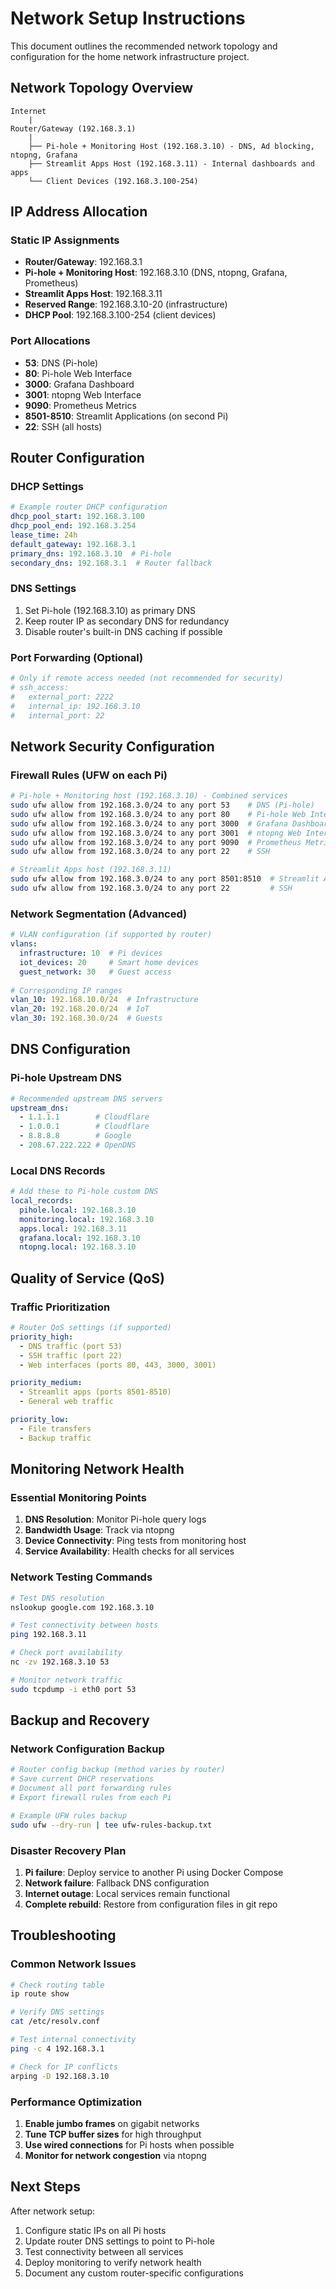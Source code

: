 # Network Setup Instructions

This document outlines the recommended network topology and configuration for the home network infrastructure project.

## Network Topology Overview

```
Internet
    |
Router/Gateway (192.168.3.1)
    |
    ├── Pi-hole + Monitoring Host (192.168.3.10) - DNS, Ad blocking, ntopng, Grafana
    ├── Streamlit Apps Host (192.168.3.11) - Internal dashboards and apps
    └── Client Devices (192.168.3.100-254)
```

## IP Address Allocation

### Static IP Assignments
- **Router/Gateway**: 192.168.3.1
- **Pi-hole + Monitoring Host**: 192.168.3.10 (DNS, ntopng, Grafana, Prometheus)
- **Streamlit Apps Host**: 192.168.3.11
- **Reserved Range**: 192.168.3.10-20 (infrastructure)
- **DHCP Pool**: 192.168.3.100-254 (client devices)

### Port Allocations
- **53**: DNS (Pi-hole)
- **80**: Pi-hole Web Interface
- **3000**: Grafana Dashboard
- **3001**: ntopng Web Interface
- **9090**: Prometheus Metrics
- **8501-8510**: Streamlit Applications (on second Pi)
- **22**: SSH (all hosts)

## Router Configuration

### DHCP Settings
```yaml
# Example router DHCP configuration
dhcp_pool_start: 192.168.3.100
dhcp_pool_end: 192.168.3.254
lease_time: 24h
default_gateway: 192.168.3.1
primary_dns: 192.168.3.10  # Pi-hole
secondary_dns: 192.168.3.1  # Router fallback
```

### DNS Settings
1. Set Pi-hole (192.168.3.10) as primary DNS
2. Keep router IP as secondary DNS for redundancy
3. Disable router's built-in DNS caching if possible

### Port Forwarding (Optional)
```yaml
# Only if remote access needed (not recommended for security)
# ssh_access:
#   external_port: 2222
#   internal_ip: 192.168.3.10
#   internal_port: 22
```

## Network Security Configuration

### Firewall Rules (UFW on each Pi)
```bash
# Pi-hole + Monitoring host (192.168.3.10) - Combined services
sudo ufw allow from 192.168.3.0/24 to any port 53    # DNS (Pi-hole)
sudo ufw allow from 192.168.3.0/24 to any port 80    # Pi-hole Web Interface
sudo ufw allow from 192.168.3.0/24 to any port 3000  # Grafana Dashboard
sudo ufw allow from 192.168.3.0/24 to any port 3001  # ntopng Web Interface
sudo ufw allow from 192.168.3.0/24 to any port 9090  # Prometheus Metrics
sudo ufw allow from 192.168.3.0/24 to any port 22    # SSH

# Streamlit Apps host (192.168.3.11)
sudo ufw allow from 192.168.3.0/24 to any port 8501:8510  # Streamlit Applications
sudo ufw allow from 192.168.3.0/24 to any port 22         # SSH
```

### Network Segmentation (Advanced)
```yaml
# VLAN configuration (if supported by router)
vlans:
  infrastructure: 10  # Pi devices
  iot_devices: 20     # Smart home devices
  guest_network: 30   # Guest access
  
# Corresponding IP ranges
vlan_10: 192.168.10.0/24  # Infrastructure
vlan_20: 192.168.20.0/24  # IoT
vlan_30: 192.168.30.0/24  # Guests
```

## DNS Configuration

### Pi-hole Upstream DNS
```yaml
# Recommended upstream DNS servers
upstream_dns:
  - 1.1.1.1        # Cloudflare
  - 1.0.0.1        # Cloudflare
  - 8.8.8.8        # Google
  - 208.67.222.222 # OpenDNS
```

### Local DNS Records
```yaml
# Add these to Pi-hole custom DNS
local_records:
  pihole.local: 192.168.3.10
  monitoring.local: 192.168.3.10
  apps.local: 192.168.3.11
  grafana.local: 192.168.3.10
  ntopng.local: 192.168.3.10
```

## Quality of Service (QoS)

### Traffic Prioritization
```yaml
# Router QoS settings (if supported)
priority_high:
  - DNS traffic (port 53)
  - SSH traffic (port 22)
  - Web interfaces (ports 80, 443, 3000, 3001)

priority_medium:
  - Streamlit apps (ports 8501-8510)
  - General web traffic

priority_low:
  - File transfers
  - Backup traffic
```

## Monitoring Network Health

### Essential Monitoring Points
1. **DNS Resolution**: Monitor Pi-hole query logs
2. **Bandwidth Usage**: Track via ntopng
3. **Device Connectivity**: Ping tests from monitoring host
4. **Service Availability**: Health checks for all services

### Network Testing Commands
```bash
# Test DNS resolution
nslookup google.com 192.168.3.10

# Test connectivity between hosts
ping 192.168.3.11

# Check port availability
nc -zv 192.168.3.10 53

# Monitor network traffic
sudo tcpdump -i eth0 port 53
```

## Backup and Recovery

### Network Configuration Backup
```bash
# Router config backup (method varies by router)
# Save current DHCP reservations
# Document all port forwarding rules
# Export firewall rules from each Pi

# Example UFW rules backup
sudo ufw --dry-run | tee ufw-rules-backup.txt
```

### Disaster Recovery Plan
1. **Pi failure**: Deploy service to another Pi using Docker Compose
2. **Network failure**: Fallback DNS configuration
3. **Internet outage**: Local services remain functional
4. **Complete rebuild**: Restore from configuration files in git repo

## Troubleshooting

### Common Network Issues
```bash
# Check routing table
ip route show

# Verify DNS settings
cat /etc/resolv.conf

# Test internal connectivity
ping -c 4 192.168.3.1

# Check for IP conflicts
arping -D 192.168.3.10
```

### Performance Optimization
1. **Enable jumbo frames** on gigabit networks
2. **Tune TCP buffer sizes** for high throughput
3. **Use wired connections** for Pi hosts when possible
4. **Monitor for network congestion** via ntopng

## Next Steps

After network setup:
1. Configure static IPs on all Pi hosts
2. Update router DNS settings to point to Pi-hole
3. Test connectivity between all services
4. Deploy monitoring to verify network health
5. Document any custom router-specific configurations
